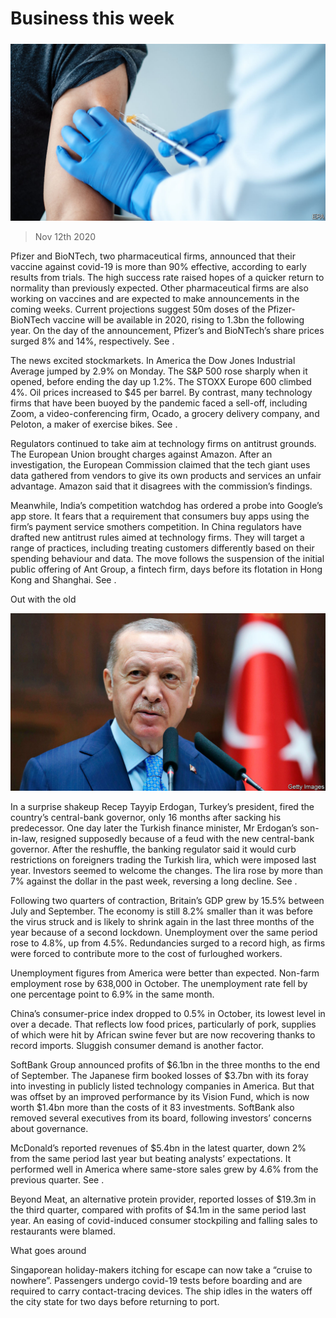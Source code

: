 ###### 

# Business this week 

#####  

![image](images/20201114_WWP501.jpg) 

> Nov 12th 2020 

Pfizer and BioNTech, two pharmaceutical firms, announced that their vaccine against covid-19 is more than 90% effective, according to early results from trials. The high success rate raised hopes of a quicker return to normality than previously expected. Other pharmaceutical firms are also working on vaccines and are expected to make announcements in the coming weeks. Current projections suggest 50m doses of the Pfizer-BioNTech vaccine will be available in 2020, rising to 1.3bn the following year. On the day of the announcement, Pfizer’s and BioNTech’s share prices surged 8% and 14%, respectively. See .


The news excited stockmarkets. In America the Dow Jones Industrial Average jumped by 2.9% on Monday. The S&amp;P 500 rose sharply when it opened, before ending the day up 1.2%. The STOXX Europe 600 climbed 4%. Oil prices increased to $45 per barrel. By contrast, many technology firms that have been buoyed by the pandemic faced a sell-off, including Zoom, a video-conferencing firm, Ocado, a grocery delivery company, and Peloton, a maker of exercise bikes. See .

Regulators continued to take aim at technology firms on antitrust grounds. The European Union brought charges against Amazon. After an investigation, the European Commission claimed that the tech giant uses data gathered from vendors to give its own products and services an unfair advantage. Amazon said that it disagrees with the commission’s findings.

Meanwhile, India’s competition watchdog has ordered a probe into Google’s app store. It fears that a requirement that consumers buy apps using the firm’s payment service smothers competition. In China regulators have drafted new antitrust rules aimed at technology firms. They will target a range of practices, including treating customers differently based on their spending behaviour and data. The move follows the suspension of the initial public offering of Ant Group, a fintech firm, days before its flotation in Hong Kong and Shanghai. See .

Out with the old 

![image](images/20201114_WWP002.jpg) 


In a surprise shakeup Recep Tayyip Erdogan, Turkey’s president, fired the country’s central-bank governor, only 16 months after sacking his predecessor. One day later the Turkish finance minister, Mr Erdogan’s son-in-law, resigned supposedly because of a feud with the new central-bank governor. After the reshuffle, the banking regulator said it would curb restrictions on foreigners trading the Turkish lira, which were imposed last year. Investors seemed to welcome the changes. The lira rose by more than 7% against the dollar in the past week, reversing a long decline. See .

Following two quarters of contraction, Britain’s GDP grew by 15.5% between July and September. The economy is still 8.2% smaller than it was before the virus struck and is likely to shrink again in the last three months of the year because of a second lockdown. Unemployment over the same period rose to 4.8%, up from 4.5%. Redundancies surged to a record high, as firms were forced to contribute more to the cost of furloughed workers. 

Unemployment figures from America were better than expected. Non-farm employment rose by 638,000 in October. The unemployment rate fell by one percentage point to 6.9% in the same month.

China’s consumer-price index dropped to 0.5% in October, its lowest level in over a decade. That reflects low food prices, particularly of pork, supplies of which were hit by African swine fever but are now recovering thanks to record imports. Sluggish consumer demand is another factor.

SoftBank Group announced profits of $6.1bn in the three months to the end of September. The Japanese firm booked losses of $3.7bn with its foray into investing in publicly listed technology companies in America. But that was offset by an improved performance by its Vision Fund, which is now worth $1.4bn more than the costs of it 83 investments. SoftBank also removed several executives from its board, following investors’ concerns about governance.

McDonald’s reported revenues of $5.4bn in the latest quarter, down 2% from the same period last year but beating analysts’ expectations. It performed well in America where same-store sales grew by 4.6% from the previous quarter. See .

Beyond Meat, an alternative protein provider, reported losses of $19.3m in the third quarter, compared with profits of $4.1m in the same period last year. An easing of covid-induced consumer stockpiling and falling sales to restaurants were blamed.

What goes around

Singaporean holiday-makers itching for escape can now take a “cruise to nowhere”. Passengers undergo covid-19 tests before boarding and are required to carry contact-tracing devices. The ship idles in the waters off the city state for two days before returning to port.

